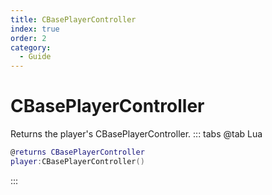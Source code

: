 ```yaml
---
title: CBasePlayerController
index: true
order: 2
category:
  - Guide
---
```


# CBasePlayerController
Returns the player's CBasePlayerController.
::: tabs
@tab Lua
```lua
@returns CBasePlayerController
player:CBasePlayerController()
```

:::